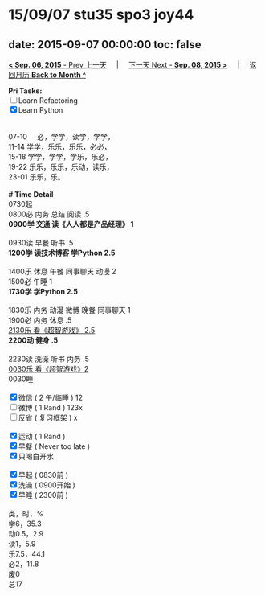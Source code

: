 # 15/09/07 stu35 spo3 joy44

date: 2015-09-07 00:00:00
toc: false
---
[**< Sep. 06, 2015** - Prev 上一天](/lifelogs/2015/09/d06.html) &nbsp; &nbsp; | &nbsp; &nbsp; [下一天 Next - **Sep. 08, 2015 >**](/lifelogs/2015/09/d08.html) &nbsp; &nbsp; |  &nbsp; &nbsp; [返回月历 **Back to Month ^**](/lifelogs/2015/09/index.html)
<br/><div><strong>Pri Tasks:</strong></div><div><input type="checkbox"/>Learn Refactoring</div><div><input checked="true" type="checkbox"/>Learn Python</div><div><br/></div><div><br/></div><div>07-10     必，学学，读学，学学，</div><div>11-14 学学，乐乐，乐乐，必必，</div><div>15-18 学学，学学，学乐，乐必，</div><div>19-22 乐乐，乐乐，乐动，读乐，</div><div>23-01 乐乐，乐。</div><div><br/></div><div><b># Time Detail</b></div><div>0730起</div><div>0800必 内务 总结 阅读 .5</div><div><b>0900学 交通 读《人人都是产品经理》 1</b></div><div><b><br/></b></div><div>0930读 早餐 听书 .5</div><div><strong>1200学 读技术博客 学Python 2.5</strong></div><div><br clear="none"/></div><div>1400乐 休息 午餐 同事聊天 动漫 2</div><div>1500必 午睡 1</div><div><strong>1730学 学Python 2.5</strong></div><div><br/></div><div>1830乐 内务 动漫 微博 晚餐 同事聊天 1</div><div>1900必 内务 休息 .5</div><div><u>2130乐 看《超智游戏》 2.5</u></div><div><b>2200动 健身 .5</b></div><div><b><br/></b></div><div>2230读 洗澡 听书 内务 .5</div><div><u>0030乐 看《超智游戏》2</u></div><div>0030睡</div><div><br/></div><div><input checked="true" type="checkbox"/>微信 ( 2 午/临睡 ) 12</div><div><input type="checkbox"/>微博 ( 1 Rand ) 123x</div><div><input type="checkbox"/>反省 ( 复习框架 ) x</div><div><br/></div><div><div><input checked="true" type="checkbox"/>运动 ( 1 Rand ) </div><div><input checked="true" type="checkbox"/>早餐 ( Never too late ) </div></div><div><input checked="true" type="checkbox"/>只喝白开水 </div><div><br/></div><div><input checked="true" type="checkbox"/>早起 ( 0830前 ) </div><div><input checked="true" type="checkbox"/>洗澡 ( 0900开始 ) <br/></div><div><input checked="true" type="checkbox"/>早睡 ( 2300前 ) </div><div><br clear="none"/></div><div>类，时，%<br clear="none"/>学6，35.3<br clear="none"/>动0.5，2.9<br clear="none"/>读1，5.9<br clear="none"/>乐7.5，44.1<br clear="none"/>必2，11.8<br clear="none"/>废0<br clear="none"/>总17</div>
